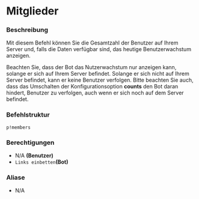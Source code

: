 # Mitglieder

### Beschreibung

Mit diesem Befehl können Sie die Gesamtzahl der Benutzer auf Ihrem Server und, falls die Daten verfügbar sind, das heutige Benutzerwachstum anzeigen.

Beachten Sie, dass der Bot das Nutzerwachstum nur anzeigen kann, solange er sich auf Ihrem Server befindet. Solange er sich nicht auf Ihrem Server befindet, kann er keine Benutzer verfolgen. Bitte beachten Sie auch, dass das Umschalten der Konfigurationsoption **counts** den Bot daran hindert, Benutzer zu verfolgen, auch wenn er sich noch auf dem Server befindet.

### Befehlstruktur

```text
p!members
```

### **Berechtigungen**

* N/A **\(Benutzer\)**
* `Links einbetten`**\(Bot\)**

### Aliase

* N/A

